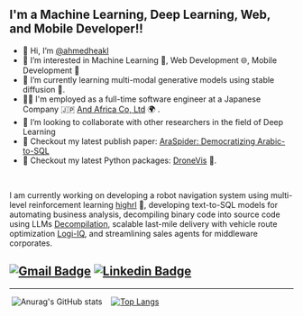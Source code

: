 ## I'm a Machine Learning, Deep Learning, Web, and Mobile Developer!!

- 👋 Hi, I’m [@ahmedheakl](https://www.linkedin.com/in/ahmed-heakl/)
- 👀 I’m interested in Machine Learning 🧠, Web Development 🌐, Mobile Development 📱
- 🌱 I’m currently learning multi-modal generative models using stable diffusion 🎼.
- 👨‍💼 I'm employed as a full-time software engineer at a Japanese Company 🇯🇵 [And Africa Co, Ltd](https://www.linkedin.com/company/and-africa-co-ltd) 🌍 .
- 👯 I’m looking to collaborate with other researchers in the field of Deep Learning
- 📰 Checkout my latest publish paper: [AraSpider: Democratizing Arabic-to-SQL](https://arxiv.org/abs/2402.07448)
- 📰 Checkout my latest Python packages: [DroneVis](https://github.com/ahmedheakl/drone-vis) 👾.

<br />

I am currently working on developing a robot navigation system using multi-level reinforcement learning [highrl](https://github.com/ahmedheakl/multi-level-rl-for-robotics) 🤖, developing text-to-SQL models for automating business analysis, decompiling binary code into source code using LLMs [Decompilation](https://github.com/ahmedheakl/decompilation), scalable last-mile delivery with vehicle route optimization [Logi-IQ](https://web.logi-iq.com/), and streamlining sales agents for middleware corporates. 



[![Gmail Badge](https://img.shields.io/badge/-ahmed.heakl@ejust.edu.eg-c14438?style=flat-square&logo=Gmail&logoColor=white&link=mailto:ahmed.heakl@ejust.edu.eg)](mailto:ahmed.heakl@ejust.edu.eg)
[![Linkedin Badge](https://img.shields.io/badge/-ahmedheakl-blue?style=flat-square&logo=Linkedin&logoColor=white&link=https://www.linkedin.com/in/ahmed-heakl/)](https://www.linkedin.com/in/ahmed-heakl/)
---


---

&nbsp;![Anurag's GitHub stats](https://github-readme-stats.vercel.app/api?username=ahmedheakl&count_private=true&theme=cobalt)&nbsp;&nbsp;&nbsp;
[![Top Langs](https://github-readme-stats.vercel.app/api/top-langs/?username=ahmedheakl&exclude_repo=JupyterNotebookRepo&hide=jupyter%20notebook,pure%20basic,purebasic,less,scss&layout=compact&hide_title=true&langs_count=8)](https://github.com/anuraghazra/github-readme-stats)



<!---
ahmedheakl/ahmedheakl is a ✨ special ✨ repository because its `README.md` (this file) appears on your GitHub profile.
You can click the Preview link to take a look at your changes.
--->

